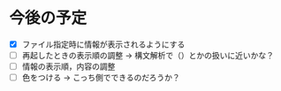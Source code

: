 # 今後の予定

- [x] ファイル指定時に情報が表示されるようにする
- [ ] 再起したときの表示順の調整 -> 構文解析で（）とかの扱いに近いかな？
- [ ] 情報の表示順，内容の調整
- [ ] 色をつける -> こっち側でできるのだろうか？
